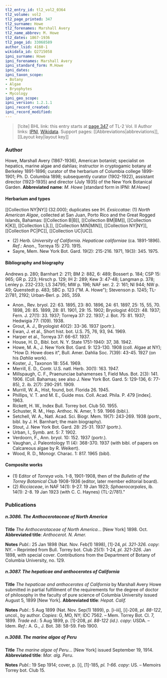 ```yaml
---
tl2_entry_id: tl2_vol2_0364
tl2_volume: vol2
tl2_page_printed: 347
tl2_surname: Howe
tl2_forenames: Marshall Avery
tl2_name_abbrev: M. Howe
tl2_dates: 1867-1936
tl2_page_id: 33068589
author_lsid: 4160-1
wikidata_id: Q2715058
ipni_surname: Howe
ipni_forenames: Marshall Avery
ipni_standard_form: M.Howe
ipni_dates: 
ipni_taxon_scope: 
- Botany
- Algae
- Bryophytes
- Mycology
ipni_geo_scope: 
ipni_version: 1.2.1.1
ipni_record_created: 
ipni_record_modified:
---
```


> [!cite] BHL link: this entry starts at [page 347](https://www.biodiversitylibrary.org/page/33068589) of TL-2 Vol. II
> Author links: [IPNI](https://www.ipni.org/a/4160-1), [Wikidata](https://www.wikidata.org/wiki/Q2715058). Support pages: [[Abbreviations|abbreviations]], [[Layout key|layout key]]

### Author

Howe, Marshall Avery (1867-1936), American botanist; specialist on hepatics, marine algae and dahlias; instructor in cryptogamic botany at Berkeley 1891-1896; curator of the herbarium of Columbia college 1899-1901; Ph. D. Columbia 1898; subsequently curator (1902-1922), assistant director (1923-1935) and director (July 1935) of the New York Botanical Garden. 
**Abbreviated name**: *M. Howe* \[standard form in IPNI: *M.Howe*\]

#### Herbarium and types

[[Collection NY|NY]] (32.000); duplicates see IH.
*Exsiccatae*: (1) *North American Algae*, collected at San Juan, Porto Rico and the Great Rogged Islands, Bahamas: [[Collection B|B]], [[Collection BM|BM]], [[Collection K|K]], [[Collection L|L]], [[Collection MIN|MIN]], [[Collection NY|NY]], [[Collection PC|PC]], [[Collection UC|UC]].
- (2) *Herb. University of California. Hepaticae californiae* (ca. 1891-1896).
*Ref*.: Anon., Torreya 15: 270. 1915.
- Sayre, Mem. New York Bot. Gard. 19(2): 215-216. 1971, 19(3): 345. 1975.

#### Bibliography and biography

Andrews p. 280; Barnhart 2: 211; BM 2: 882, 6: 489; Bossert p. 184; CSP 15: 965; GR p. 223; Hirsch p. 129; IH 2: 289; Kew 3: 47-48; Langman p. 378; Lenley p. 232-233; LS 34795; MW p. 196; NAF ser. 2. 2: 161; NI 944; NW p. 49; Quenstedt p. 483; SBC p. 123 ("M. A. Howe"); Stevenson p. 1245; TL-2/781, 2192; Urban-Berl. p. 265, 359.
- Anon., Rev. bryol. 22: 63. 1895, 23: 80. 1896, 24: 61. 1897, 25: 15, 55, 70. 1898, 26: 85. 1899, 28: 81. 1901, 29: 15. 1902; Bryologist 40(2): 48. 1937; Fern. J. 27(1): 33. 1937; Torreya 37: 22. 1937; J. Bot. 75: 81. 1937; Hedwigia 77: (109). 1938.
- Grout, A. J., Bryologist 40(2): 33-36. 1937 (portr.).
- Ewan, J. et al., Short hist. bot. U.S. 75, 76, 93, 94. 1969.
- Harper et al., Torreya 37: 66-67. 1937.
- House, H. D., Bibl. bot. N. Y. State 1751-1940: 37, 38. 1942.
- Howe, M. A., J. New York Bot. Gard. 9: 123-130. 1908 (coll. Algae at NY); "How D. Howe does it", Bull. Amer. Dahlia Soc. 7(39): 43-45. 1927 (on his *Dahlia* work).
- Koster, J., Taxonon 18: 554. 1969.
- Merrill, E. D., Contr. U.S. natl. Herb. 30(1): 163. 1947.
- Millspaugh, C. F., Praenunciae bahamenses 1, Field Mus. Bot. 2(3): 141. 1906. (Coll. Bahamas; see also J. New York Bot. Gard. 5: 129-136, 6: 77-85), 2. ib. 2(7): 290-291. 1909.
- Murrill, W. A., Hist, found, bot. Florida 26. 1945.
- Phillips, V. T. and M. E., Guide mss. Coll. Acad. Phila. P. 479 \[index\]. 1963.
- Rickett, H. W., Index Bull. Torrey bot. Club 50. 1955.
- Schuster, R. M., Hep. Anthoc. N. Amer, 1: 59. 1966 (bibl.).
- Setchell, W. A., Natl. Acad. Sci. Biogr. Mem. 19(7): 243-269. 1938 (portr., bibl. by J. H. Barnhart; the main biography).
- Stout, J. New York Bot. Gard. 28: 25-31. 1937 (portr.).
- Urban, I., Symb. ant. 5: 7. 1902.
- Verdoorn, F., Ann. bryol. 10: 152. 1937 (portr.).
- Vaughan, J. Paleontology 11 (4): 368-370. 1937 (with bibl. of papers on Calcareous algae by R. Weikert).
- Wood, R. D., Monogr. Charac. 1: 817. 1965 (bibl).

#### Composite works

- (1) Editor of *Torreya* vols. 1-8, 1901-1908, then of the *Bulletin of the Torrey Botanical Club* 1908-1936 (editor, later member editorial board).
- (2) *Ricciaceae*, in NAF 14(1): 9-27. 19 Jan 1923; *Sphaerocarpales*, ib. 14(1): 2-8. 19 Jan 1923 (with C. C. Haynes) (TL-2/781)."

### Publications

##### n.3086. The Anthocerotaceae of North America

**Title**
*The Anthocerotaceae of North America*... \[New York\] 1898. Oct.
**Abbreviated title**: *Anthocerot. N. Amer.*

**Notes**
*Publ*.: 25 Jan 1898 (Nat. Nov. Feb(1) 1898), \[1\]-24, *pl. 321-326. copy*: NY. – Reprinted from Bull. Torrey bot. Club 25(1): 1-24, *pl. 321-326.* Jan 1898, with special cover. Contributions from the Department of Botany of Columbia University, no. 129.

##### n.3087. The hepaticae and anthocerotes of California

**Title**
*The hepaticae and anthocerotes of California* by Marshall Avery Howe submitted in partial fulfillment of the requirements for the degree of doctor of philosophy in the faculty of pure science of Columbia University issued August 5, 1899 \[New York\].
**Abbreviated title**: *Hepat. Calif.*

**Notes**
*Publ*.: 5 Aug 1899 (Nat. Nov. Sep(1) 1899), p. \[i-iii\], \[i\]-208, *pl. 88-122*, uncol., by author.
*Copies*: G, MO, NY; IDC 7562. – Mem. Torrey Bot. Cl. 7, 1899.
*Trade ed*.: 5 Aug 1899, p. \[1\]-208, *pl. 88-122 (id.). copy*: USDA. – Idem.
*Ref*.: A. G., J. Bot. 38: 58-59. Feb 1900.

##### n.3088. The marine algae of Peru

**Title**
*The marine algae of Peru*... \[New York\] issued September 19, 1914.
**Abbreviated title**: *Mar. alg. Peru*.

**Notes**
*Publ*.: 19 Sep 1914; cover, p. \[i\], \[1\]-185, *pl. 1-66. copy*: US. – Memoirs Torrey bot. Club 15.

